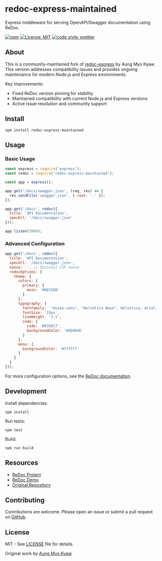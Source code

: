 # redoc-express-maintained

Express middleware for serving OpenAPI/Swagger documentation using ReDoc.

[![npm][npm-download]][npm-dl-url]
[![License: MIT][license]][license-url]
[![code style: prettier][prettier]][prettier-url]

## About

This is a community-maintained fork of [redoc-express](https://github.com/AungMyoKyaw/redoc-express) by Aung Myo Kyaw. This version addresses compatibility issues and provides ongoing maintenance for modern Node.js and Express environments.

Key improvements:
- Fixed ReDoc version pinning for stability
- Maintained compatibility with current Node.js and Express versions
- Active issue resolution and community support

## Install

```shell
npm install redoc-express-maintained
```

## Usage

### Basic Usage

```javascript
const express = require('express');
const redoc = require('redoc-express-maintained');

const app = express();

app.get('/docs/swagger.json', (req, res) => {
  res.sendFile('swagger.json', { root: '.' });
});

app.get('/docs', redoc({
  title: 'API Documentation',
  specUrl: '/docs/swagger.json'
}));

app.listen(3000);
```

### Advanced Configuration

```javascript
app.get('/docs', redoc({
  title: 'API Documentation',
  specUrl: '/docs/swagger.json',
  nonce: '', // Optional CSP nonce
  redocOptions: {
    theme: {
      colors: {
        primary: {
          main: '#6EC5AB'
        }
      },
      typography: {
        fontFamily: '"museo-sans", "Helvetica Neue", Helvetica, Arial, sans-serif',
        fontSize: '15px',
        lineHeight: '1.5',
        code: {
          code: '#87E8C7',
          backgroundColor: '#4D4D4E'
        }
      },
      menu: {
        backgroundColor: '#ffffff'
      }
    }
  }
}));
```

For more configuration options, see the [ReDoc documentation](https://redocly.com/docs/api-reference-docs/configuration/functionality/).

## Development

Install dependencies:

```shell
npm install
```

Run tests:

```shell
npm test
```

Build:

```shell
npm run build
```

## Resources

- [ReDoc Project](https://github.com/Redocly/redoc)
- [ReDoc Demo](http://redocly.github.io/redoc/)
- [Original Repository](https://github.com/AungMyoKyaw/redoc-express)

## Contributing

Contributions are welcome. Please open an issue or submit a pull request on [GitHub](https://github.com/Moltivie/redoc-express-maintained).

## License

MIT - See [LICENSE](LICENSE) file for details.

Original work by [Aung Myo Kyaw](https://github.com/AungMyoKyaw)

[npm-download]: https://img.shields.io/npm/dt/redoc-express-maintained.svg?style=flat-square
[npm-dl-url]: https://www.npmjs.com/package/redoc-express-maintained
[license]: https://img.shields.io/badge/License-MIT-brightgreen.svg?style=flat-square
[license-url]: https://opensource.org/licenses/MIT
[prettier]: https://img.shields.io/badge/code_style-prettier-ff69b4.svg?style=flat-square
[prettier-url]: https://github.com/prettier/prettier
